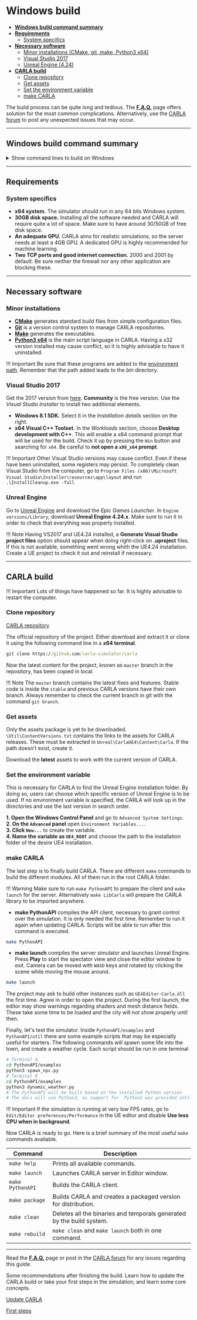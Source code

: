 # Windows build

*   [__Windows build command summary__](#windows-build-command-summary)  
*   [__Requirements__](#requirements)  
	*   [System specifics](#system-specifics)  
*   [__Necessary software__](#necessary-software)  
	*   [Minor installations (CMake, git, make, Python3 x64)](#minor-installations)  
	*   [Visual Studio 2017](#visual-studio-2017)  
	*   [Unreal Engine (4.24)](#unreal-engine)  
*   [__CARLA build__](#carla-build)  
	*   [Clone repository](#clone-repository)  
	*   [Get assets](#get-assets)  
	*   [Set the environment variable](#set-the-environment-variable)  
	*   [make CARLA](#make-carla)  

The build process can be quite long and tedious. The **[F.A.Q.](build_faq.md)** page offers solution for the most common complications. Alternatively, use the [CARLA forum](https://forum.carla.org/c/installation-issues/linux) to post any unexpected issues that may occur.  

---
## Windows build command summary 

<details>
<summary> Show command lines to build on Windows</summary>
<br>
To execute the <code>make</code> commands below, you <b>must</b> use the Visual Studio 2017 native console x64 <b>with</b> administrator rights, otherwise you may be getting permission errors.

!!! Important
    To execute the "make" commands below, you MUST use the Visual Studio 2017 native console x64 WITH administrator rights, otherwise you may be getting permission errors.
	
```sh
# Make sure to meet the minimum requirements

# Necessary software: 
#   CMake
#   Git
#   Make
#   Python3 x64
#   Unreal Engine 4.24
#   Visual Studio 2017 with Windows 8.1 SDK and x64 Visual C++ Toolset

# Set environment variables for the software

# Clone the CARLA repository
git clone https://github.com/carla-simulator/carla

# make the CARLA client and the CARLA server
make PythonAPI
make launch

# Press play in the Editor to initialize the server
# Run example scripts to test CARLA
# Terminal A 
cd PythonAPI/examples
python3 spawn_npc.py 
# Terminal B
cd PythonAPI/examples
python3 dynamic_weather.py 
# The PythonAPI will be built based on the installed Python version
# The docs will use Python3, as support for  Python2 was provided until 0.9.10 (not included)

```
</details>

---
## Requirements

### System specifics

* __x64 system.__ The simulator should run in any 64 bits Windows system.  
* __30GB disk space.__ Installing all the software needed and CARLA will require quite a lot of space. Make sure to have around 30/50GB of free disk space.  
* __An adequate GPU.__ CARLA aims for realistic simulations, so the server needs at least a 4GB GPU. A dedicated GPU is highly recommended for machine learning. 
* __Two TCP ports and good internet connection.__ 2000 and 2001 by default. Be sure neither the firewall nor any other application are blocking these. 

---
## Necessary software
### Minor installations

* [__CMake__](https://cmake.org/download/) generates standard build files from simple configuration files.  
* [__Git__](https://git-scm.com/downloads) is a version control system to manage CARLA repositories.  
* [__Make__](http://gnuwin32.sourceforge.net/packages/make.htm) generates the executables.  
* [__Python3 x64__](https://www.python.org/downloads/) is the main script language in CARLA. Having a x32 version installed may cause conflict, so it is highly advisable to have it uninstalled.  

!!! Important
    Be sure that these programs are added to the [environment path](https://www.java.com/en/download/help/path.xml). Remember that the path added leads to the _bin_ directory.  


### Visual Studio 2017

Get the 2017 version from [here](https://developerinsider.co/download-visual-studio-2017-web-installer-iso-community-professional-enterprise/). __Community__ is the free version. Use the _Visual Studio Installer_ to install two additional elements. 

* __Windows 8.1 SDK.__ Select it in the _Installation details_ section on the right.  
* __x64 Visual C++ Toolset.__ In the _Workloads_ section, choose __Desktop development with C++__. This will enable a x64 command prompt that will be used for the build. Check it up by pressing the `Win` button and searching for `x64`. Be careful to __not open a `x86_x64` prompt__.  

!!! Important
    Other Visual Studio versions may cause conflict. Even if these have been uninstalled, some registers may persist. To completely clean Visual Studio from the computer, go to `Program Files (x86)\Microsoft Visual Studio\Installer\resources\app\layout` and run `.\InstallCleanup.exe -full`  

### Unreal Engine

Go to [Unreal Engine](https://www.unrealengine.com/download) and download the _Epic Games Launcher_. In `Engine versions/Library`, download __Unreal Engine 4.24.x__. Make sure to run it in order to check that everything was properly installed.  

!!! Note 
    Having VS2017 and UE4.24 installed, a __Generate Visual Studio project files__ option should appear when doing right-click on __.uproject__ files. If this is not available, something went wrong whith the UE4.24 installation. Create a UE project to check it out and reinstall if necessary. 

---
## CARLA build

!!! Important
    Lots of things have happened so far. It is highly advisable to restart the computer.  

### Clone repository

<div class="build-buttons">
<p>
<a href="https://github.com/carla-simulator/carla" target="_blank" class="btn btn-neutral" title="Go to the CARLA repository">
<span class="icon icon-github"></span> CARLA repository</a>
</p>
</div>

The official repository of the project. Either download and extract it or clone it using the following command line in a **x64 terminal**.

```cmd
git clone https://github.com/carla-simulator/carla
```

Now the latest content for the project, known as `master` branch in the repository, has been copied in local. 

!!! Note
    The `master` branch contains the latest fixes and features. Stable code is inside the `stable` and previous CARLA versions have their own branch. Always remember to check the current branch in git with the command `git branch`. 

### Get assets

Only the assets package is yet to be downloaded. `\Util\ContentVersions.txt` contains the links to the assets for CARLA releases. These must be extracted in `Unreal\CarlaUE4\Content\Carla`. If the path doesn't exist, create it.  

Download the __latest__ assets to work with the current version of CARLA.

### Set the environment variable

This is necessary for CARLA to find the Unreal Engine installation folder. By doing so, users can choose which specific version of Unreal Engine is to be used. If no environment variable is specified, the CARLA will look up in the directories and use the last version in search order.  

__1.   Open the Windows Control Panel__ and go to `Advanced System Settings`.  
__2.   On the `Advanced` panel__ open `Environment Variables...`.  
__3.   Click `New...`__ to create the variable.  
__4.   Name the variable as `UE4_ROOT`__ and choose the path to the installation folder of the desire UE4 installation.  


### make CARLA

The last step is to finally build CARLA. There are different `make` commands to build the different modules. All of them run in the root CARLA folder.

!!! Warning
    Make sure to run `make PythonAPI` to prepare the client and `make launch` for the server.
    Alternatively `make LibCarla` will prepare the CARLA library to be imported anywhere.

* __make PythonAPI__ compiles the API client, necessary to grant control over the simulation. It is only needed the first time. Remember to run it again when updating CARLA. Scripts will be able to run after this command is executed.  
```sh
make PythonAPI
```

* __make launch__ compiles the server simulator and launches Unreal Engine. Press **Play** to start the spectator view and close the editor window to exit. Camera can be moved with `WASD` keys and rotated by clicking the scene while moving the mouse around.  
```sh
make launch
```
The project may ask to build other instances such as `UE4Editor-Carla.dll` the first time. Agree in order to open the project. During the first launch, the editor may show warnings regarding shaders and mesh distance fields. These take some time to be loaded and the city will not show properly until then.


Finally, let's test the simulator. Inside `PythonAPI/examples` and `PythonAPI/util` there are some example scripts that may be especially useful for starters. The following commands will spawn some life into the town, and create a weather cycle. Each script should be run in one terminal 

```sh
# Terminal A 
cd PythonAPI/examples
python3 spawn_npc.py  
# Terminal B
cd PythonAPI/examples
python3 dynamic_weather.py 
# The PythonAPI will be built based on the installed Python version
# The docs will use Python3, as support for  Python2 was provided until 0.9.10 (not included)
```

!!! Important
    If the simulation is running at very low FPS rates, go to `Edit/Editor preferences/Performance` in the UE editor and disable __Use less CPU when in background__.

Now CARLA is ready to go. Here is a brief summary of the most useful `make` commands available.  

<table class ="defTable">
<thead>
<th>Command</th>
<th>Description</th>
</thead>
<tbody>
<td><code>make help</code> </td>
<td>Prints all available commands.</td>
</tr>
<tr>
<td><code>make launch</code></td>
<td>Launches CARLA server in Editor window.</td>
</tr>
<tr>
<td><code>make PythonAPI</code></td>
<td>Builds the CARLA client.</td>
</tr>
<tr>
<td><code>make package</code></td>
<td>Builds CARLA and creates a packaged version for distribution.</td>
</tr>
<tr>
<td><code>make clean</code></td>
<td>Deletes all the binaries and temporals generated by the build system.</td>
</tr>
<tr>
<td><code>make rebuild</code></td>
<td><code>make clean</code> and <code>make launch</code> both in one command.</td>
</tbody>
</table>

---

Read the **[F.A.Q.](build_faq.md)** page or post in the [CARLA forum](https://forum.carla.org/c/installation-issues/linux) for any issues regarding this guide.  

Some recommendations after finishing the build. Learn how to update the CARLA build or take your first steps in the simulation, and learn some core concepts.  
<div class="build-buttons">

<p>
<a href="../build_update" target="_blank" class="btn btn-neutral" title="Learn how to update the build">
Update CARLA</a>
</p>

<p>
<a href="../core_concepts" target="_blank" class="btn btn-neutral" title="Learn about CARLA core concepts">
First steps</a>
</p>

</div>



